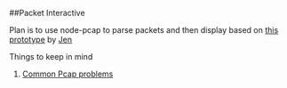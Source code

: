 
##Packet Interactive

Plan is to use node-pcap to parse packets and then display 
based on [this prototype](https://kaganjd.github.io/packet-sketches/v2/) by [Jen](https://github.com/kaganjd)


Things to keep in mind

1. [Common Pcap problems](https://github.com/mranney/node_pcap#some-common-problems)
